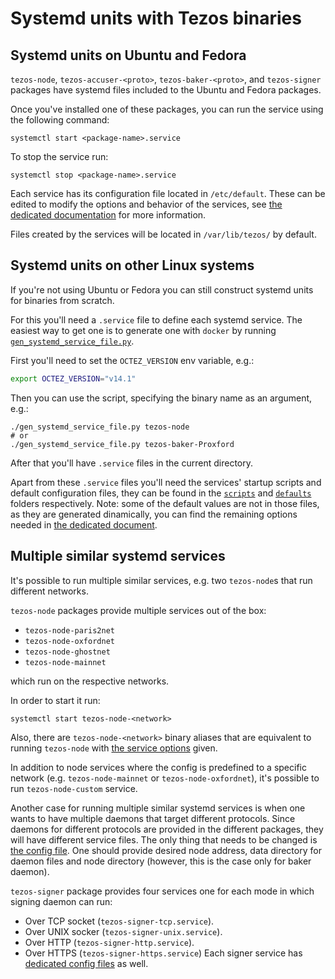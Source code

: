 <!--
   - SPDX-FileCopyrightText: 2021 Oxhead Alpha
   - SPDX-License-Identifier: LicenseRef-MIT-OA
   -->
# Systemd units with Tezos binaries

<a name="ubuntu-and-fedora"></a>
## Systemd units on Ubuntu and Fedora

`tezos-node`, `tezos-accuser-<proto>`, `tezos-baker-<proto>`,
and `tezos-signer` packages have systemd files included to the
Ubuntu and Fedora packages.

Once you've installed one of these packages, you can run the service
using the following command:
```
systemctl start <package-name>.service
```
To stop the service run:
```
systemctl stop <package-name>.service
```

Each service has its configuration file located in `/etc/default`.
These can be edited to modify the options and behavior of the services, see
[the dedicated documentation](./configuration.md) for more information.

Files created by the services will be located in `/var/lib/tezos/` by default.

<a name="generic-linux"></a>
## Systemd units on other Linux systems

If you're not using Ubuntu or Fedora you can still construct systemd units for
binaries from scratch.

For this you'll need a `.service` file to define each systemd service.
The easiest way to get one is to generate one with `docker` by running [`gen_systemd_service_file.py`](../gen_systemd_service_file.py).

First you'll need to set the `OCTEZ_VERSION` env variable, e.g.:
```sh
export OCTEZ_VERSION="v14.1"
```
Then you can use the script, specifying the binary name as an argument, e.g.:
```
./gen_systemd_service_file.py tezos-node
# or
./gen_systemd_service_file.py tezos-baker-Proxford
```
After that you'll have `.service` files in the current directory.

Apart from these `.service` files you'll need the services' startup scripts and
default configuration files, they can be found in the
[`scripts`](../docker/package/scripts) and [`defaults`](../docker/package/defaults)
folders respectively.
Note: some of the default values are not in those files, as they are generated
dinamically, you can find the remaining options needed in
[the dedicated document](./configuration.md).

## Multiple similar systemd services

It's possible to run multiple similar services, e.g. two `tezos-node`s that run different
networks.

`tezos-node` packages provide multiple services out of the box:
- `tezos-node-paris2net`
- `tezos-node-oxfordnet`
- `tezos-node-ghostnet`
- `tezos-node-mainnet`

which run on the respective networks.

In order to start it run:
```
systemctl start tezos-node-<network>
```

Also, there are `tezos-node-<network>` binary aliases that are equivalent to
running `tezos-node` with [the service options](./configuration.md) given.

In addition to node services where the config is predefined to a specific network
(e.g. `tezos-node-mainnet` or `tezos-node-oxfordnet`), it's possible to run
`tezos-node-custom` service.

Another case for running multiple similar systemd services is when one wants to have
multiple daemons that target different protocols.
Since daemons for different protocols are provided in the different packages, they will
have different service files. The only thing that needs to be changed is [the config file](./configuration.md).
One should provide desired node address, data directory for daemon files and node directory
(however, this is the case only for baker daemon).

`tezos-signer` package provides four services one for each mode in which signing daemon can run:
* Over TCP socket (`tezos-signer-tcp.service`).
* Over UNIX socker (`tezos-signer-unix.service`).
* Over HTTP (`tezos-signer-http.service`).
* Over HTTPS (`tezos-signer-https.service`)
Each signer service has [dedicated config files](./configuration.md) as well.
